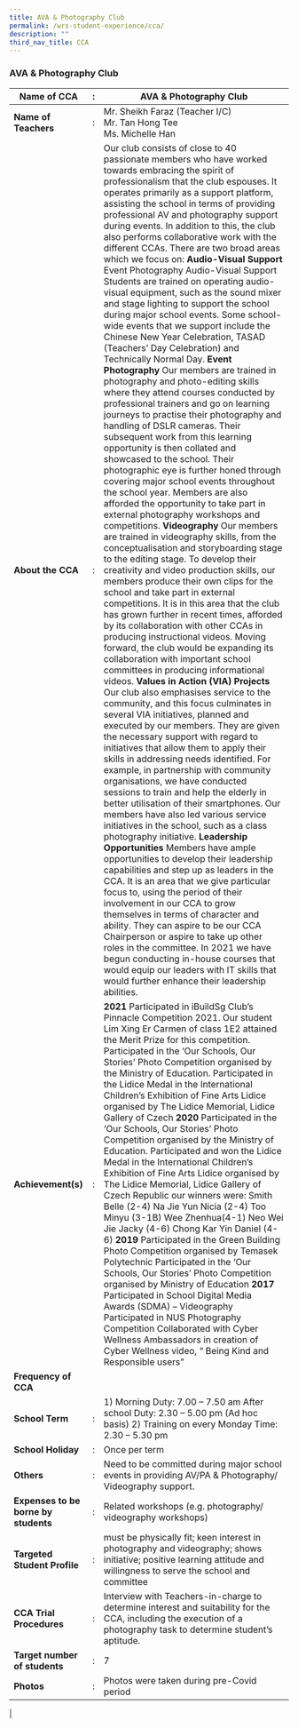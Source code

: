 ```yaml
---
title: AVA & Photography Club
permalink: /wrs-student-experience/cca/
description: ""
third_nav_title: CCA
---
```

### **AVA & Photography Club**

| Name of CCA | : | AVA & Photography Club |
|---|---|---|
| **Name of Teachers** | : | Mr. Sheikh Faraz (Teacher I/C)<br> Mr. Tan Hong Tee <br>Ms. Michelle Han |
| **About the CCA** | : | Our club consists of close to 40 passionate members who have worked towards embracing the spirit of professionalism that the club espouses. It operates primarily as a support platform, assisting the school in terms of providing professional AV and photography support during events. In addition to this, the club also performs collaborative work with the different CCAs. There are two broad areas which we focus on: **Audio-Visual Support** Event Photography Audio-Visual Support Students are trained on operating audio-visual equipment, such as the sound mixer and stage lighting to support the school during major school events. Some school-wide events that we support include the Chinese New Year Celebration, TASAD (Teachers’ Day Celebration) and Technically Normal Day. **Event Photography** Our members are trained in photography and photo-editing skills where they attend courses conducted by professional trainers and go on learning journeys to practise their photography and handling of DSLR cameras. Their subsequent work from this learning opportunity is then collated and showcased to the school. Their photographic eye is further honed through covering major school events throughout the school year. Members are also afforded the opportunity to take part in external photography workshops and competitions. **Videography** Our members are trained in videography skills, from the conceptualisation and storyboarding stage to the editing stage. To develop their creativity and video production skills, our members produce their own clips for the school and take part in external competitions. It is in this area that the club has grown further in recent times, afforded by its collaboration with other CCAs in producing instructional videos. Moving forward, the club would be expanding its collaboration with important school committees in producing informational videos. **Values in Action (VIA) Projects** Our club also emphasises service to the community, and this focus culminates in several VIA initiatives, planned and executed by our members. They are given the necessary support with regard to initiatives that allow them to apply their skills in addressing needs identified. For example, in partnership with community organisations, we have conducted sessions to train and help the elderly in better utilisation of their smartphones. Our members have also led various service initiatives in the school, such as a class photography initiative. **Leadership Opportunities** Members have ample opportunities to develop their leadership capabilities and step up as leaders in the CCA. It is an area that we give particular focus to, using the period of their involvement in our CCA to grow themselves in terms of character and ability. They can aspire to be our CCA Chairperson or aspire to take up other roles in the committee. In 2021 we have begun conducting in-house courses that would equip our leaders with IT skills that would further enhance their leadership abilities. |
| **Achievement(s)** | : | **2021** Participated in iBuildSg Club’s Pinnacle Competition 2021. Our student Lim Xing Er Carmen of class 1E2 attained the Merit Prize for this competition. Participated in the ‘Our Schools, Our Stories’ Photo Competition organised by the Ministry of Education. Participated in the Lidice Medal in the International Children’s Exhibition of Fine Arts Lidice organised by The Lidice Memorial, Lidice Gallery of Czech **2020** Participated in the ‘Our Schools, Our Stories’ Photo Competition organised by the Ministry of Education. Participated and won the Lidice Medal in the International Children’s Exhibition of Fine Arts Lidice organised by The Lidice Memorial, Lidice Gallery of Czech Republic our winners were: Smith Belle (2-4) Na Jie Yun Nicia (2-4) Too Minyu (3-1B) Wee Zhenhua(4-1) Neo Wei Jie Jacky (4-6)  Chong Kar Yin Daniel (4-6) **2019** Participated in the Green Building Photo Competition organised by Temasek Polytechnic Participated in the ‘Our Schools, Our Stories’ Photo Competition organised by Ministry of Education **2017** Participated in School Digital Media Awards (SDMA) – Videography Participated in NUS Photography Competition Collaborated with Cyber Wellness Ambassadors in creation of Cyber Wellness video, “ Being Kind and Responsible users” |
| **Frequency of CCA** |   |   |
| **School Term** | : | 1) Morning Duty: 7.00 – 7.50 am   After school Duty: 2.30 – 5.00 pm (Ad hoc basis) 2) Training on every Monday     Time: 2.30 – 5.30 pm |
| **School Holiday** | : | Once per term |
| **Others** | : | Need to be committed during major school events in providing AV/PA & Photography/ Videography support. |
| **Expenses to be borne by students** | : | Related workshops (e.g. photography/ videography workshops) |
| **Targeted Student Profile** | : | must be physically fit; keen interest in photography and videography; shows initiative; positive learning attitude and willingness to serve the school and committee |
| **CCA Trial Procedures** | : | Interview with Teachers-in-charge to determine interest and suitability for the CCA, including the execution of a photography task to determine student’s aptitude. |
| **Target number of students** | : | 7 |
| **Photos** | : | Photos were taken during pre-Covid period |
|